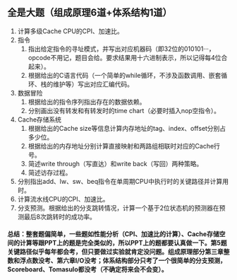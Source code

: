 ## 全是大题（组成原理6道+体系结构1道）

1. 计算多级Cache CPU的CPI、加速比。
2. 指令
   1. 指出给定指令的寻址模式，并写出对应机器码（即32位的010101···，opcode不用记，题目会给。要求结果用十六进制表示，所以记得每4位合起来）。
   2. 根据给出的C语言代码（一个简单的while循环，不涉及函数调用、嵌套循环、栈的维护等）写出对应汇编代码。
3. 数据冒险
   1. 根据给出的指令序列指出存在的数据依赖。
   2. 分别画出没有转发和有转发时的time chart（必要时插入nop空指令）。
4. Cache存储系统
   1. 根据给出的Cache size等信息计算内存地址的tag、index、offset分别占多少位。
   2. 根据给出的内存地址分别计算直接映射和两路组相联时对应的Cache行号。
   3. 简述write through（写直达）和write back（写回）两种策略。
   4. 简述访存过程。
6. 分别指出add、lw、sw、beq指令在单周期CPU中执行时的关键路径并计算用时。
7. 计算流水线CPU的CPI、加速比。
8. 分支预测。根据给出的分支跳转情况，计算一个基于2位状态机的预测器在预测最后8次跳转时的成功率。


#### 总结：整套题偏简单，一些题如性能分析（CPI、加速比的计算）、Cache存储空间的计算等跟PPT上的题是完全类似的，所以PPT上的题都要认真做一下。第5题关键路径似乎每年都会考，但只要做过实验就肯定没问题。组成原理部分第三章整数和浮点数没考、第六章I/O没考；体系结构部分只考了一个很简单的分支预测，Scoreboard、Tomasulo都没考（不确定将来会不会变）。
